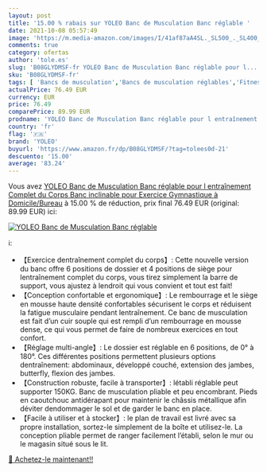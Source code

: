 ```yaml
---
layout: post
title: '15.00 % rabais sur YOLEO Banc de Musculation Banc réglable '
date: 2021-10-08 05:57:49
image: 'https://m.media-amazon.com/images/I/41af87aA4SL._SL500_._SL400_.jpg'
comments: true
category: ofertas
author: 'tole.es'
slug: 'B08GLYDMSF-fr YOLEO Banc de Musculation Banc réglable pour l...'
sku: 'B08GLYDMSF-fr'
tags: [ 'Bancs de musculation','Bancs de musculation réglables','Fitness et Musculation','Musculation','Sports et Loisirs','yoleo', ]
actualPrice: 76.49 EUR
currency: EUR
price: 76.49
comparePrice: 89.99 EUR
prodname: 'YOLEO Banc de Musculation Banc réglable pour l entraînement Complet du Corps Banc inclinable pour Exercice Gymnastique à Domicile/Bureau'
country: 'fr'
flag: '🇫🇷'
brand: 'YOLEO'
buyurl: 'https://www.amazon.fr/dp/B08GLYDMSF/?tag=tolees0d-21'
descuento: '15.00'
average: '83.24'
---
```


Vous avez [YOLEO Banc de Musculation Banc réglable pour l entraînement Complet du Corps Banc inclinable pour Exercice Gymnastique à Domicile/Bureau](https://www.amazon.fr/dp/B08GLYDMSF/?tag=tolees0d-21)  à  15.00 % de réduction, prix final  76.49 EUR (original: 89.99 EUR) ici:

[![YOLEO Banc de Musculation Banc réglable ](https://m.media-amazon.com/images/I/41af87aA4SL._SL500_._SL400_.jpg)](https://www.amazon.fr/dp/B08GLYDMSF/?tag=tolees0d-21)

ℹ️:

- 【Exercice dentraînement complet du corps】: Cette nouvelle version du banc offre 6 positions de dossier et 4 positions de siège pour lentraînement complet du corps, vous tirez simplement la barre de support, vous ajustez à lendroit qui vous convient et tout est fait!
- 【Conception confortable et ergonomique】: Le rembourrage et le siège en mousse haute densité confortables sécurisent le corps et réduisent la fatigue musculaire pendant lentraînement. Ce banc de musculation est fait d’un cuir souple qui est rempli d’un rembourrage en mousse dense, ce qui vous permet de faire de nombreux exercices en tout confort.
- 【Réglage multi-angle】: Le dossier est réglable en 6 positions, de 0° à 180°. Ces différentes positions permettent plusieurs options dentraînement: abdominaux, développé couché, extension des jambes, butterfly, flexion des jambes.
- 【Construction robuste, facile à transporter】: létabli réglable peut supporter 150KG. Banc de musculation pliable et peu encombrant. Pieds en caoutchouc antidérapant pour maintenir le châssis métallique afin déviter dendommager le sol et de garder le banc en place.
- 【Facile à utiliser et à stocker】: le plan de travail est livré avec sa propre installation, sortez-le simplement de la boîte et utilisez-le. La conception pliable permet de ranger facilement l’établi, selon le mur ou le magasin situé sous le lit.

[🛒 Achetez-le maintenant!!](https://www.amazon.fr/dp/B08GLYDMSF/?tag=tolees0d-21)
